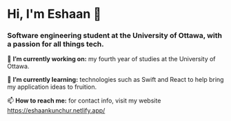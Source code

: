 # Hi, I'm Eshaan 👋

### Software engineering student at the University of Ottawa, with a passion for all things tech.

🔭 **I’m currently working on:** my fourth year of studies at the University of Ottawa.

🌱 **I’m currently learning:** technologies such as Swift and React to help bring my application ideas to fruition.

📫 **How to reach me:** for contact info, visit my website https://eshaankunchur.netlify.app/

<!--
**EshaanK8/EshaanK8** is a ✨ _special_ ✨ repository because its `README.md` (this file) appears on your GitHub profile.

Here are some ideas to get you started:

- 🔭 I’m currently working on ...
- 🌱 I’m currently learning ...
- 👯 I’m looking to collaborate on ...
- 🤔 I’m looking for help with ...
- 💬 Ask me about ...
- 📫 How to reach me: ...
- 😄 Pronouns: ...
- ⚡ Fun fact: ...
-->
